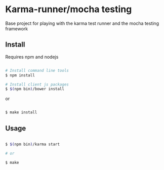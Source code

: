 # Karma-runner/mocha testing

Base project for playing with the karma test runner and the mocha testing framework

## Install

Requires npm and nodejs

```bash

# Install command line tools
$ npm install

# Install client js packages
$ $(npm bin)/bower install
```

or

```bash

$ make install
```

## Usage

```bash

$ $(npm bin)/karma start

# or 

$ make
```




